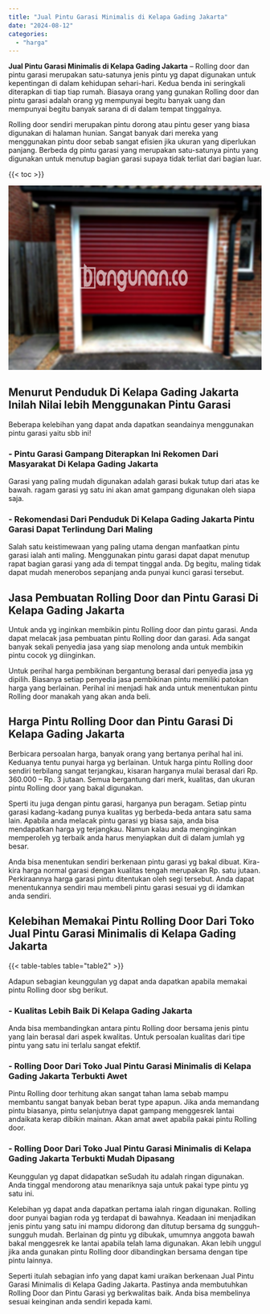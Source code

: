 ```yaml
---
title: "Jual Pintu Garasi Minimalis di Kelapa Gading Jakarta"
date: "2024-08-12"
categories: 
  - "harga"
---
```


**Jual Pintu Garasi Minimalis di Kelapa Gading Jakarta** – Rolling door dan pintu garasi merupakan satu-satunya jenis pintu yg dapat digunakan untuk kepentingan di dalam kehidupan sehari-hari. Kedua benda ini seringkali diterapkan di tiap tiap rumah. Biasaya orang yang gunakan Rolling door dan pintu garasi adalah orang yg mempunyai begitu banyak uang dan mempunyai begitu banyak sarana di di dalam tempat tinggalnya.

Rolling door sendiri merupakan pintu dorong atau pintu geser yang biasa digunakan di halaman hunian. Sangat banyak dari mereka yang menggunakan pintu door sebab sangat efisien jika ukuran yang diperlukan panjang. Berbeda dg pintu garasi yang merupakan satu-satunya pintu yang digunakan untuk menutup bagian garasi supaya tidak terliat dari bagian luar.

{{< toc >}}

![Jual Pintu Garasi Minimalis di Kelapa Gading Jakarta](/images/pintu-garasi-31.png)

## Menurut Penduduk Di Kelapa Gading Jakarta Inilah Nilai lebih Menggunakan Pintu Garasi

Beberapa kelebihan yang dapat anda dapatkan seandainya menggunakan pintu garasi yaitu sbb ini!

### \- Pintu Garasi Gampang Diterapkan Ini Rekomen Dari Masyarakat Di Kelapa Gading Jakarta

Garasi yang paling mudah digunakan adalah garasi bukak tutup dari atas ke bawah. ragam garasi yg satu ini akan amat gampang digunakan oleh siapa saja.

### \- Rekomendasi Dari Penduduk Di Kelapa Gading Jakarta Pintu Garasi Dapat Terlindung Dari Maling

Salah satu keistimewaan yang paling utama dengan manfaatkan pintu garasi ialah anti maling. Menggunakan pintu garasi dapat dapat menutup rapat bagian garasi yang ada di tempat tinggal anda. Dg begitu, maling tidak dapat mudah menerobos sepanjang anda punyai kunci garasi tersebut.

## Jasa Pembuatan Rolling Door dan Pintu Garasi Di Kelapa Gading Jakarta

Untuk anda yg inginkan membikin pintu Rolling door dan pintu garasi. Anda dapat melacak jasa pembuatan pintu Rolling door dan garasi. Ada sangat banyak sekali penyedia jasa yang siap menolong anda untuk membikin pintu cocok yg diinginkan.

Untuk perihal harga pembikinan bergantung berasal dari penyedia jasa yg dipilih. Biasanya setiap penyedia jasa pembikinan pintu memiliki patokan harga yang berlainan. Perihal ini menjadi hak anda untuk menentukan pintu Rolling door manakah yang akan anda beli.

## Harga Pintu Rolling Door dan Pintu Garasi Di Kelapa Gading Jakarta

Berbicara persoalan harga, banyak orang yang bertanya perihal hal ini. Keduanya tentu punyai harga yg berlainan. Untuk harga pintu Rolling door sendiri terbilang sangat terjangkau, kisaran harganya mulai berasal dari Rp. 360.000 – Rp. 3 jutaan. Semua bergantung dari merk, kualitas, dan ukuran pintu Rolling door yang bakal digunakan.

Sperti itu juga dengan pintu garasi, harganya pun beragam. Setiap pintu garasi kadang-kadang punya kualitas yg berbeda-beda antara satu sama lain. Apabila anda melacak pintu garasi yg biasa saja, anda bisa mendapatkan harga yg terjangkau. Namun kalau anda menginginkan memperoleh yg terbaik anda harus menyiapkan duit di dalam jumlah yg besar.

Anda bisa menentukan sendiri berkenaan pintu garasi yg bakal dibuat. Kira-kira harga normal garasi dengan kualitas tengah merupakan Rp. satu jutaan. Perkiraannya harga garasi pintu ditentukan oleh segi tersebut. Anda dapat menentukannya sendiri mau membeli pintu garasi sesuai yg di idamkan anda sendiri.

## Kelebihan Memakai Pintu Rolling Door Dari Toko Jual Pintu Garasi Minimalis di Kelapa Gading Jakarta

{{< table-tables table="table2" >}}

Adapun sebagian keunggulan yg dapat anda dapatkan apabila memakai pintu Rolling door sbg berikut.

### \- Kualitas Lebih Baik Di Kelapa Gading Jakarta

Anda bisa membandingkan antara pintu Rolling door bersama jenis pintu yang lain berasal dari aspek kwalitas. Untuk persoalan kualitas dari tipe pintu yang satu ini terlalu sangat efektif.

### \- Rolling Door Dari Toko Jual Pintu Garasi Minimalis di Kelapa Gading Jakarta Terbukti Awet

Pintu Rolling door terhitung akan sangat tahan lama sebab mampu membantu sangat banyak beban berat type apapun. Jika anda memandang pintu biasanya, pintu selanjutnya dapat gampang menggesrek lantai andaikata kerap dibikin mainan. Akan amat awet apabila pakai pintu Rolling door.

### \- Rolling Door Dari Toko Jual Pintu Garasi Minimalis di Kelapa Gading Jakarta Terbukti Mudah Dipasang

Keunggulan yg dapat didapatkan seSudah itu adalah ringan digunakan. Anda tinggal mendorong atau menariknya saja untuk pakai type pintu yg satu ini.

Kelebihan yg dapat anda dapatkan pertama ialah ringan digunakan. Rolling door punyai bagian roda yg terdapat di bawahnya. Keadaan ini menjadikan jenis pintu yang satu ini mampu didorong dan ditutup bersama dg sungguh-sungguh mudah. Berlainan dg pintu yg dibukak, umumnya anggota bawah bakal menggesrek ke lantai apabila telah lama digunakan. Akan lebih unggul jika anda gunakan pintu Rolling door dibandingkan bersama dengan tipe pintu lainnya.

Seperti itulah sebagian info yang dapat kami uraikan berkenaan Jual Pintu Garasi Minimalis di Kelapa Gading Jakarta. Pastinya anda membutuhkan Rolling Door dan Pintu Garasi yg berkwalitas baik. Anda bisa membelinya sesuai keinginan anda sendiri kepada kami.
